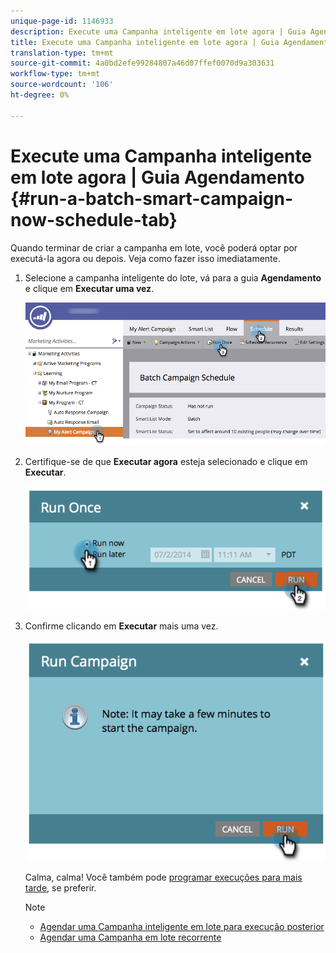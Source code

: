 ```yaml
---
unique-page-id: 1146933
description: Execute uma Campanha inteligente em lote agora | Guia Agendamento - Documentos do Marketing - Documentação do produto
title: Execute uma Campanha inteligente em lote agora | Guia Agendamento
translation-type: tm+mt
source-git-commit: 4a0bd2efe99284807a46d07ffef0070d9a303631
workflow-type: tm+mt
source-wordcount: '106'
ht-degree: 0%

---
```



# Execute uma Campanha inteligente em lote agora | Guia Agendamento {#run-a-batch-smart-campaign-now-schedule-tab}

Quando terminar de criar a campanha em lote, você poderá optar por executá-la agora ou depois. Veja como fazer isso imediatamente.

1. Selecione a campanha inteligente do lote, vá para a guia **Agendamento** e clique em **Executar uma vez**.

   ![](assets/runcampaignnow-hands.png)

1. Certifique-se de que **Executar agora** esteja selecionado e clique em **Executar**.

   ![](assets/image2014-9-19-15-3a57-3a4.png)

1. Confirme clicando em **Executar** mais uma vez.

   ![](assets/image2014-9-19-15-3a57-3a19.png)

   Calma, calma! Você também pode [programar execuções para mais tarde](/help/marketo/product-docs/core-marketo-concepts/smart-campaigns/using-smart-campaigns/schedule-a-batch-smart-campaign-to-run-later.md), se preferir.

   >[!NOTE]
   >
   >* [Agendar uma Campanha inteligente em lote para execução posterior](/help/marketo/product-docs/core-marketo-concepts/smart-campaigns/using-smart-campaigns/schedule-a-batch-smart-campaign-to-run-later.md)
   >* [Agendar uma Campanha em lote recorrente](/help/marketo/product-docs/core-marketo-concepts/smart-campaigns/using-smart-campaigns/schedule-a-recurring-batch-campaign.md)

